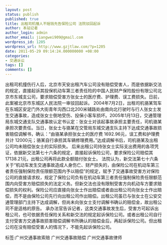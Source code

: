```yaml
---
layout: post
status: publish
published: true
title: 出租司机撞人不赔钱先告保险公司 法院驳回起诉
author: 本站记者
author_login: admin
author_email: jiangwei909@gmail.com
wordpress_id: 1205
wordpress_url: http://www.gzjtlaw.com/?p=1205
date: 2011-05-29 09:14:24.000000000 +08:00
categories:
- 交通诉讼
tags: []
comments: []
---
```

出租司机撞伤行人后，北京市天安出租汽车公司没有赔偿受害人，而是依据新交法的规定，直接起诉其投保机动车第三者责任险的中国人民财产保险股份有限公司北京市东城支公司，要求赔偿受害方张女士的医疗费、护理费、误工费损失。日前，此案被北京市东城区人民法院一审驳回起诉。 2004年7月2日，出租司机骆某驾车在东城区安定门外大街青年沟西口北200米辅路处由南向北行驶时与行人张女士发生交通事故，造成张女士倒地受伤、投保小客车损坏。2005年1月13日，交通管理局东城交通支队交通事故认定书认定：张女士对该起事故承担主要责任，司机骆某承担次要责任。当日，张女士与骆某在交管局东城交通支队主持下达成交通事故损害赔偿调解书，确认：&ldquo;由骆某承担张女士的医疗费 1692.96元，误工费和护理费共计 12000元；骆某自行承担其车辆修理费用。&rdquo;达成调解书后，司机骆某及出租公司均未赔偿张女士的实际损失。 后来出租公司持张女士实际支出费用的各项凭证，依据新交法第七十六条的规定，直接起诉保险公司，要求保险公司赔偿其17138.21元，出租公司再将此款全额赔付张女士。 法院认为，新交法第七十六条关于&ldquo;机动车发生交通事故造成人身伤亡、财产损失的，由保险公司在机动车第三者责任强制保险责任限额范围内予以赔偿&rdquo;的规定，赋予了交通事故受害方对保险公司的直接请求权，规定了保险公司负有在机动车第三者责任强制保险责任限额范围内向受害方赔偿损失的法定义务。但新交法也没有限制受害方向机动车方要求赔偿损失的权利。保险公司应直接向张女士作出赔偿或者由出租公司向张女士作出赔偿，而不是由保险公司先行向出租公司作出赔偿。出租公司虽已与张女士在公安交通管理部门主持下达成调解，但尚未向张女士支付调解书确认的赔偿金，故出租公司不是适格的原告。 承办法官告诉记者，这类交通事故发生后，受害方可起诉出租公司，也可依据责任保险关系和新交法的规定起诉保险公司。或者出租公司自行支付受害方交通事故损害赔偿调解书所确认的赔偿金后，再起诉保险公司。但出租公司在没有赔偿受害人的情况下，不能先起诉保险公司。标签:广州交通事故索赔 广州交通事故赔偿 广州交通事故律师
